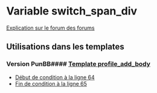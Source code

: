 # Variable switch_span_div
[Explication sur le forum des forums](http://forum.forumactif.com/t294113-listing-des-variables#switch_span_div)
## Utilisations dans les templates
### Version PunBB#### [Template profile_add_body](punbb/profile_add_body.md)
* [Début de condition à la ligne 64](../punbb/profile_add_body.tpl#L64)
* [Fin de condition à la ligne 65](../punbb/profile_add_body.tpl#L65)